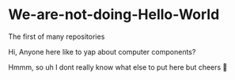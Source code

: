 # We-are-not-doing-Hello-World
The first of many repositories

Hi, Anyone here like to yap about computer components?

Hmmm, so uh I dont really know what else to put here but cheers 🍻
